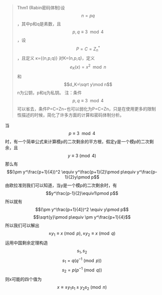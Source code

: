 >Thm1 (Rabin密码体制)设$$n=pq$$，其中p和q是素数，且$$p,q\equiv3\mod 4$$，设$$ P=C=Z_n^*$$，且定义
κ={(n,p,q)}
对K=(n,p,q)，定义
$$e_K(x)=x^2\mod n$$
和
$$d_K=\sqrt y\mod n$$
n为公钥，p和q为私钥。
注：条件$$p,q\equiv3\mod 4$$
可以省去，条件P=C=Zn⋆也可以弱化为P=C=Zn，只是在使用更多的限制性描述的时候，简化了许多方面的计算和密码体制分析。

当$$p\equiv3\mod 4$$时，有一个简单公式来计算模p的二次剩余的平方根，假定y是一个模p的二次剩余，且$$y\equiv3\pmod 4$$那么有
$$(\pm y^\frac{p+1}{4})^2 \equiv y^\frac{p+1}{2}\pmod p\equiv y^\frac{p-1}{2}y\pmod p$$
由欧拉准则我们可以知道，当y是一个模p的二次剩余时，有$$y^\frac{p-1}{2}\equiv1\pmod p$$
所以就有$$(\pm y^\frac{p+1}{4})^2 \equiv y\pmod p$$
$$\sqrt{y}\pmod p\equiv \pm y^\frac{p+1}{4}$$
所以我们可以解出$$\pm y_1\equiv x\pmod p, \pm y_2\equiv x\pmod q$$
运用中国剩余定理构造$$s_1,s_2$$
$$s_1=q(q^{-1}\pmod p)$$
$$s_2=p(p^{-1}\pmod q)$$
则x可能的四个值为
$$x\equiv\pm y_1s_1\pm y_2s_2\pmod {n}$$

